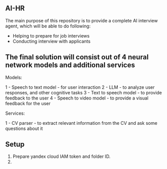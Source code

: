 ## AI-HR

The main purpose of this repository is to provide a complete AI interview agent,
which will be able to do following:

- Helping to prepare for job interviews
- Conducting interview with applicants

## The final solution will consist out of 4 neural network models and additional services

Models:

1 - Speech to text model - for user interaction
2 - LLM - to analyze user responses, and other cognitive tasks
3 - Text to speech model - to provide feedback to the user
4 - Speech to video model - to provide a visual feedback for the user

Services:

1 - CV parser - to extract relevant information from the CV and ask some questions about it

## Setup

1. Prepare yandex cloud IAM token and folder ID.
2. 
